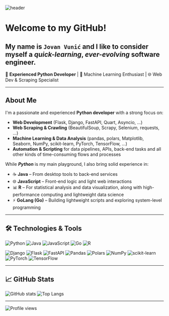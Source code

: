 ![header](https://capsule-render.vercel.app/api?type=waving&color=auto&height=300&section=header&text=Hi%20there!%20👋&fontSize=90)

# Welcome to my GitHub!
## My name is `Jovan Vunić` and I like to consider myself a _quick-learning_, _ever-evolving_ software engineer.

🎯 **Experienced Python Developer** | 🧠 Machine Learning Enthusiast | 🌐 Web Dev & Scraping Specialist

---

## About Me

I'm a passionate and experienced **Python developer** with a strong focus on:

- **Web Development** (Flask, Django, FastAPI, Quart, Asyncio, ...)
- **Web Scraping & Crawling** (BeautifulSoup, Scrapy, Selenium, requests, ...)
- **Machine Learning & Data Analysis** (pandas, polars, Matplotlib, Seaborn, NumPy, scikit-learn, PyTorch, TensorFlow, ...)
- **Automation & Scripting** for data pipelines, APIs, back-end tasks and all other kinds of time-consuming flows and processes

While _**Python**_ is my main playground, I also bring solid experience in:

- ☕ **Java** – From desktop tools to back-end services
- 🌐 **JavaScript** – Front-end logic and light web interactions
- 📊 **R** – For statistical analysis and data visualization, along with high-performance computing and lightweight data science
- ⚡ **GoLang (Go)** – Building lightweight scripts and exploring system-level programming

---

## 🛠️ Technologies & Tools

![Python](https://img.shields.io/badge/Python-3776AB?style=for-the-badge&logo=python&logoColor=white)
![Java](https://img.shields.io/badge/Java-ED8B00?style=for-the-badge&logo=java&logoColor=white)
![JavaScript](https://img.shields.io/badge/JavaScript-F7DF1E?style=for-the-badge&logo=javascript&logoColor=black)
![Go](https://img.shields.io/badge/Go-00ADD8?style=for-the-badge&logo=go&logoColor=white)
![R](https://img.shields.io/badge/R-276DC3?style=for-the-badge&logo=r&logoColor=white)

![Django](https://img.shields.io/badge/Django-092E20?style=for-the-badge&logo=django&logoColor=white)
![Flask](https://img.shields.io/badge/Flask-000000?style=for-the-badge&logo=flask&logoColor=white)
![FastAPI](https://img.shields.io/badge/FastAPI-005571?style=for-the-badge&logo=fastapi)
![Pandas](https://img.shields.io/badge/Pandas-150458?style=for-the-badge&logo=pandas&logoColor=white)
![Polars](https://img.shields.io/badge/Polars-1E3442?style=for-the-badge&logo=polars&logoColor=white)
![NumPy](https://img.shields.io/badge/Numpy-013243?style=for-the-badge&logo=numpy&logoColor=white)
![scikit-learn](https://img.shields.io/badge/scikit--learn-F7931E?style=for-the-badge&logo=scikit-learn&logoColor=white)
![PyTorch](https://img.shields.io/badge/PyTorch-%23EE4C2C.svg?style=for-the-badge&logo=pytorch&logoColor=white)
![TensorFlow](https://img.shields.io/badge/TensorFlow-FF6F00?style=for-the-badge&logo=tensorflow&logoColor=white)

---

## 📈 GitHub Stats

![GitHub stats](https://github-readme-stats.vercel.app/api?username=vunicjovan&show_icons=true&theme=holi )
![Top Langs](https://github-readme-stats.vercel.app/api/top-langs/?username=vunicjovan&layout=compact&theme=holi )

---

![Profile views](https://komarev.com/ghpvc/?username=vunicjovan&style=for-the-badge&abbreviated=true)

